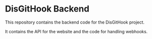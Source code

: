 # DisGitHook Backend

This repository contains the backend code for the DisGitHook project.

It contains the API for the website and the code for handling webhooks.
